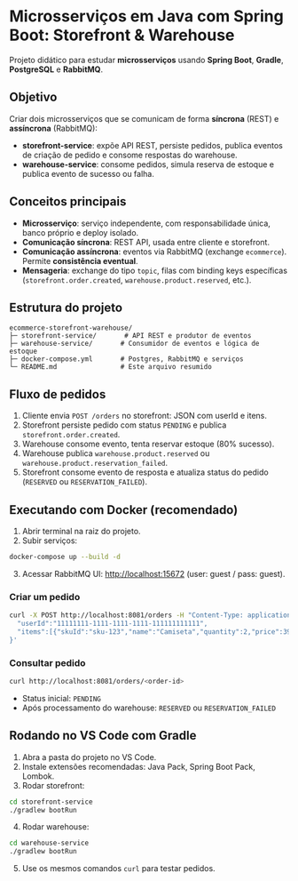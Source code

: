 # Microsserviços em Java com Spring Boot: Storefront & Warehouse

Projeto didático para estudar **microsserviços** usando **Spring Boot**, **Gradle**, **PostgreSQL** e **RabbitMQ**.

## Objetivo
Criar dois microsserviços que se comunicam de forma **síncrona** (REST) e **assíncrona** (RabbitMQ):
- **storefront-service**: expõe API REST, persiste pedidos, publica eventos de criação de pedido e consome respostas do warehouse.  
- **warehouse-service**: consome pedidos, simula reserva de estoque e publica evento de sucesso ou falha.

## Conceitos principais
- **Microsserviço**: serviço independente, com responsabilidade única, banco próprio e deploy isolado.  
- **Comunicação síncrona**: REST API, usada entre cliente e storefront.  
- **Comunicação assíncrona**: eventos via RabbitMQ (exchange `ecommerce`). Permite **consistência eventual**.  
- **Mensageria**: exchange do tipo `topic`, filas com binding keys específicas (`storefront.order.created`, `warehouse.product.reserved`, etc.).

## Estrutura do projeto
```
ecommerce-storefront-warehouse/
├─ storefront-service/       # API REST e produtor de eventos
├─ warehouse-service/       # Consumidor de eventos e lógica de estoque
├─ docker-compose.yml       # Postgres, RabbitMQ e serviços
└─ README.md                # Este arquivo resumido
```

## Fluxo de pedidos
1. Cliente envia `POST /orders` no storefront: JSON com userId e itens.  
2. Storefront persiste pedido com status `PENDING` e publica `storefront.order.created`.  
3. Warehouse consome evento, tenta reservar estoque (80% sucesso).  
4. Warehouse publica `warehouse.product.reserved` ou `warehouse.product.reservation_failed`.  
5. Storefront consome evento de resposta e atualiza status do pedido (`RESERVED` ou `RESERVATION_FAILED`).

## Executando com Docker (recomendado)
1. Abrir terminal na raiz do projeto.  
2. Subir serviços:  
```bash
docker-compose up --build -d
```
3. Acessar RabbitMQ UI: [http://localhost:15672](http://localhost:15672) (user: guest / pass: guest).

### Criar um pedido
```bash
curl -X POST http://localhost:8081/orders -H "Content-Type: application/json" -d '{
  "userId":"11111111-1111-1111-1111-111111111111",
  "items":[{"skuId":"sku-123","name":"Camiseta","quantity":2,"price":39.9}]
}'
```
### Consultar pedido
```bash
curl http://localhost:8081/orders/<order-id>
```
- Status inicial: `PENDING`  
- Após processamento do warehouse: `RESERVED` ou `RESERVATION_FAILED`

## Rodando no VS Code com Gradle
1. Abra a pasta do projeto no VS Code.  
2. Instale extensões recomendadas: Java Pack, Spring Boot Pack, Lombok.  
3. Rodar storefront:  
```bash
cd storefront-service
./gradlew bootRun
```
4. Rodar warehouse:  
```bash
cd warehouse-service
./gradlew bootRun
```
5. Use os mesmos comandos `curl` para testar pedidos.

